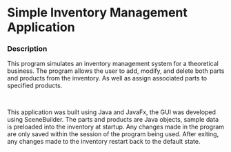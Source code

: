 # Simple Inventory Management Application

<h3>Description</h3>
<p>This program simulates an inventory management system for a theoretical business. The program allows the user to add, modify, and delete both parts and products from the inventory. As well as assign associated parts to specified products.</p>
<br>
<p>This application was built using Java and JavaFx, the GUI was developed using SceneBuilder. The parts and products are Java objects, sample data is preloaded into the inventory at startup. Any changes made in the program are only saved within the session of the program being used. After exiting, any changes made to the inventory restart back to the default state.</p>
